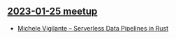 ## [2023-01-25 meetup](https://www.meetup.com/rust-vienna/events/298504153/)

* [Michele Vigilante – Serverless Data Pipelines in Rust](https://github.com/zZKato/serverless-pipelines-in-rust/)
